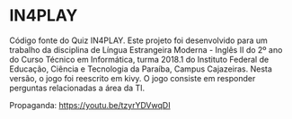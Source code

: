 # IN4PLAY
Código fonte do Quiz IN4PLAY.
Este projeto foi desenvolvido para um trabalho da disciplina de Língua Estrangeira
Moderna - Inglês II do 2º ano do Curso Técnico em Informática, turma 2018.1 do
Instituto Federal de Educação, Ciência e Tecnologia da Paraíba, Campus Cajazeiras.
Nesta versão, o jogo foi reescrito em kivy.
O jogo consiste em responder perguntas relacionadas a área da TI.

Propaganda: https://youtu.be/tzyrYDVwqDI
